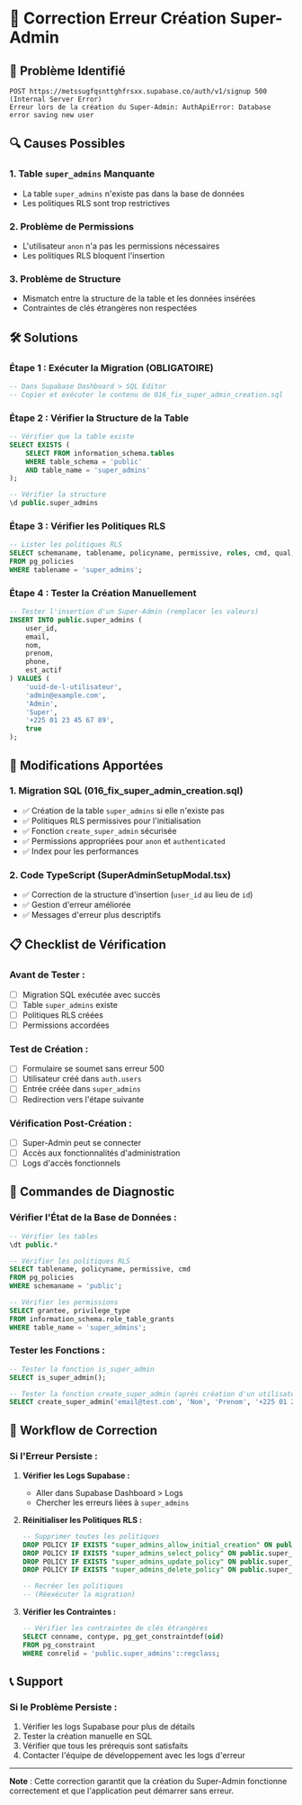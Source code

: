 # 🔧 Correction Erreur Création Super-Admin

## 🚨 **Problème Identifié**
```
POST https://metssugfqsnttghfrsxx.supabase.co/auth/v1/signup 500 (Internal Server Error)
Erreur lors de la création du Super-Admin: AuthApiError: Database error saving new user
```

## 🔍 **Causes Possibles**

### **1. Table `super_admins` Manquante**
- La table `super_admins` n'existe pas dans la base de données
- Les politiques RLS sont trop restrictives

### **2. Problème de Permissions**
- L'utilisateur `anon` n'a pas les permissions nécessaires
- Les politiques RLS bloquent l'insertion

### **3. Problème de Structure**
- Mismatch entre la structure de la table et les données insérées
- Contraintes de clés étrangères non respectées

## 🛠️ **Solutions**

### **Étape 1 : Exécuter la Migration (OBLIGATOIRE)**

```sql
-- Dans Supabase Dashboard > SQL Editor
-- Copier et exécuter le contenu de 016_fix_super_admin_creation.sql
```

### **Étape 2 : Vérifier la Structure de la Table**

```sql
-- Vérifier que la table existe
SELECT EXISTS (
    SELECT FROM information_schema.tables
    WHERE table_schema = 'public'
    AND table_name = 'super_admins'
);

-- Vérifier la structure
\d public.super_admins
```

### **Étape 3 : Vérifier les Politiques RLS**

```sql
-- Lister les politiques RLS
SELECT schemaname, tablename, policyname, permissive, roles, cmd, qual, with_check
FROM pg_policies
WHERE tablename = 'super_admins';
```

### **Étape 4 : Tester la Création Manuellement**

```sql
-- Tester l'insertion d'un Super-Admin (remplacer les valeurs)
INSERT INTO public.super_admins (
    user_id,
    email,
    nom,
    prenom,
    phone,
    est_actif
) VALUES (
    'uuid-de-l-utilisateur',
    'admin@example.com',
    'Admin',
    'Super',
    '+225 01 23 45 67 89',
    true
);
```

## 🔧 **Modifications Apportées**

### **1. Migration SQL (016_fix_super_admin_creation.sql)**
- ✅ Création de la table `super_admins` si elle n'existe pas
- ✅ Politiques RLS permissives pour l'initialisation
- ✅ Fonction `create_super_admin` sécurisée
- ✅ Permissions appropriées pour `anon` et `authenticated`
- ✅ Index pour les performances

### **2. Code TypeScript (SuperAdminSetupModal.tsx)**
- ✅ Correction de la structure d'insertion (`user_id` au lieu de `id`)
- ✅ Gestion d'erreur améliorée
- ✅ Messages d'erreur plus descriptifs

## 📋 **Checklist de Vérification**

### **Avant de Tester :**
- [ ] Migration SQL exécutée avec succès
- [ ] Table `super_admins` existe
- [ ] Politiques RLS créées
- [ ] Permissions accordées

### **Test de Création :**
- [ ] Formulaire se soumet sans erreur 500
- [ ] Utilisateur créé dans `auth.users`
- [ ] Entrée créée dans `super_admins`
- [ ] Redirection vers l'étape suivante

### **Vérification Post-Création :**
- [ ] Super-Admin peut se connecter
- [ ] Accès aux fonctionnalités d'administration
- [ ] Logs d'accès fonctionnels

## 🚀 **Commandes de Diagnostic**

### **Vérifier l'État de la Base de Données :**
```sql
-- Vérifier les tables
\dt public.*

-- Vérifier les politiques RLS
SELECT tablename, policyname, permissive, cmd
FROM pg_policies
WHERE schemaname = 'public';

-- Vérifier les permissions
SELECT grantee, privilege_type
FROM information_schema.role_table_grants
WHERE table_name = 'super_admins';
```

### **Tester les Fonctions :**
```sql
-- Tester la fonction is_super_admin
SELECT is_super_admin();

-- Tester la fonction create_super_admin (après création d'un utilisateur)
SELECT create_super_admin('email@test.com', 'Nom', 'Prenom', '+225 01 23 45 67 89');
```

## 🔄 **Workflow de Correction**

### **Si l'Erreur Persiste :**

1. **Vérifier les Logs Supabase :**
   - Aller dans Supabase Dashboard > Logs
   - Chercher les erreurs liées à `super_admins`

2. **Réinitialiser les Politiques RLS :**
   ```sql
   -- Supprimer toutes les politiques
   DROP POLICY IF EXISTS "super_admins_allow_initial_creation" ON public.super_admins;
   DROP POLICY IF EXISTS "super_admins_select_policy" ON public.super_admins;
   DROP POLICY IF EXISTS "super_admins_update_policy" ON public.super_admins;
   DROP POLICY IF EXISTS "super_admins_delete_policy" ON public.super_admins;

   -- Recréer les politiques
   -- (Réexécuter la migration)
   ```

3. **Vérifier les Contraintes :**
   ```sql
   -- Vérifier les contraintes de clés étrangères
   SELECT conname, contype, pg_get_constraintdef(oid)
   FROM pg_constraint
   WHERE conrelid = 'public.super_admins'::regclass;
   ```

## 📞 **Support**

### **Si le Problème Persiste :**
1. Vérifier les logs Supabase pour plus de détails
2. Tester la création manuelle en SQL
3. Vérifier que tous les prérequis sont satisfaits
4. Contacter l'équipe de développement avec les logs d'erreur

---

**Note** : Cette correction garantit que la création du Super-Admin fonctionne correctement et que l'application peut démarrer sans erreur.
